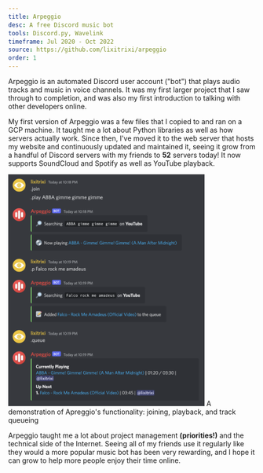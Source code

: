 ```yaml
---
title: Arpeggio
desc: A free Discord music bot
tools: Discord.py, Wavelink
timeframe: Jul 2020 - Oct 2022
source: https://github.com/lixitrixi/arpeggio
order: 1
---
```

Arpeggio is an automated Discord user account ("bot") that plays audio tracks and music in voice channels. It was my first larger project that I saw through to completion, and was also my first introduction to talking with other developers online.

My first version of Arpeggio was a few files that I copied to and ran on a GCP machine. It taught me a lot about Python libraries as well as how servers actually work. Since then, I've moved it to the web server that hosts my website and continuously updated and maintained it, seeing it grow from a handful of Discord servers with my friends to <b>52</b> servers today! It now supports SoundCloud and Spotify as well as YouTube playback.

<img src="/assets/img/arpy.png" width="400px">
<cap>A demonstration of Apreggio's functionality: joining, playback, and track queueing</cap>

Arpeggio taught me a lot about project management **(priorities!)** and the technical side of the Internet. Seeing all of my friends use it regularly like they would a more popular music bot has been very rewarding, and I hope it can grow to help more people enjoy their time online.
